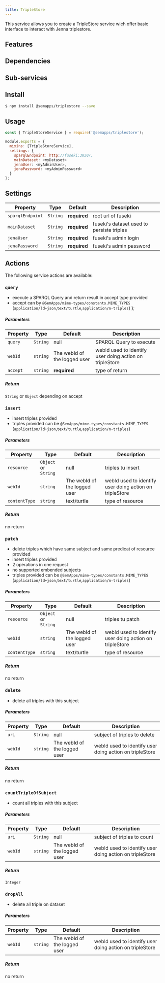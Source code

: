 ```yaml
---
title: TripleStore
---
```


This service allows you to create a TripleStore service wich offer basic interface to interact with Jenna triplestore.

## Features



## Dependencies


## Sub-services


## Install
```bash
$ npm install @semapps/triplestore --save
```

## Usage
```js
const { TripleStoreService } = require('@semapps/triplestore');

module.exports = {
  mixins: [TripleStoreService],
  settings: {
    sparqlEndpoint: http://fuseki:3030/,
    mainDataset: <myDataset>
    jenaUser: <myAdminUser>,
    jenaPassword: <myAdminPassword>
  }
};

```

## Settings

| Property | Type | Default | Description |
| -------- | ---- | ------- | ----------- |
|`sparqlEndpoint`|`String`|**required**|root url of fuseki|
|`mainDataset`|`String`| **required**|fuseki's dataset used to persiste triples|
|`jenaUser`|`String`|**required** |fuseki's admin login|
|`jenaPassword`|`String`|**required**|fuseki's admin password|


## Actions

The following service actions are available:
### `query`
* execute a SPARQL Query and return result in accept type provided
* accept can by `@SemApps/mime-types/constants.MIME_TYPES` (`application/ld+json`,`text/turtle`,`application/n-triples`)
};

##### Parameters
| Property | Type | Default | Description |
| -------- | ---- | ------- | ----------- |
| `query` | `String`  | null| SPARQL Query to execute |
| `webId` | `string` | The webId of the logged user  | webId used to identify user doing action on tripleStore|
| `accept` | `string` | **required** | type of return |

##### Return
`String` or `Object` depending on accept


### `insert`
* insert triples provided
* triples provided can be `@SemApps/mime-types/constants.MIME_TYPES` (`application/ld+json`,`text/turtle`,`application/n-triples`)

##### Parameters
| Property | Type | Default | Description |
| -------- | ---- | ------- | ----------- |
| `resource` | `Object` or `String`  | null| triples tu insert  |
| `webId` | `string` | The webId of the logged user  | webId used to identify user doing action on tripleStore|
| `contentType` | `string` | text/turtle | type of resource |

##### Return
no return

### `patch`
*  delete triples which have same subject and same predicat of resource provided
* insert triples provided
* 2 opérations in one request
* no supported embended subjects
* triples provided can be `@SemApps/mime-types/constants.MIME_TYPES` (`application/ld+json`,`text/turtle`,`application/n-triples`)

##### Parameters
| Property | Type | Default | Description |
| -------- | ---- | ------- | ----------- |
| `resource` | `Object` or `String`  | null| triples tu patch  |
| `webId` | `string` | The webId of the logged user  | webId used to identify user doing action on tripleStore|
| `contentType` | `string` | text/turtle | type of resource |

##### Return
no return

### `delete`
*  delete all triples with this subject

##### Parameters
| Property | Type | Default | Description |
| -------- | ---- | ------- | ----------- |
| `uri` | `String`  | null| subject of triples to delete |
| `webId` | `string` | The webId of the logged user  | webId used to identify user doing action on tripleStore|

##### Return
no return

### `countTripleOfSubject`
*  count all triples with this subject

##### Parameters
| Property | Type | Default | Description |
| -------- | ---- | ------- | ----------- |
| `uri` | `String`  | null| subject of triples to count |
| `webId` | `string` | The webId of the logged user  | webId used to identify user doing action on tripleStore|

##### Return
`Integer`

### `dropAll`
* delete all triple on dataset

##### Parameters
| Property | Type | Default | Description |
| -------- | ---- | ------- | ----------- |
| `webId` | `string` | The webId of the logged user  | webId used to identify user doing action on tripleStore|

##### Return
no return
